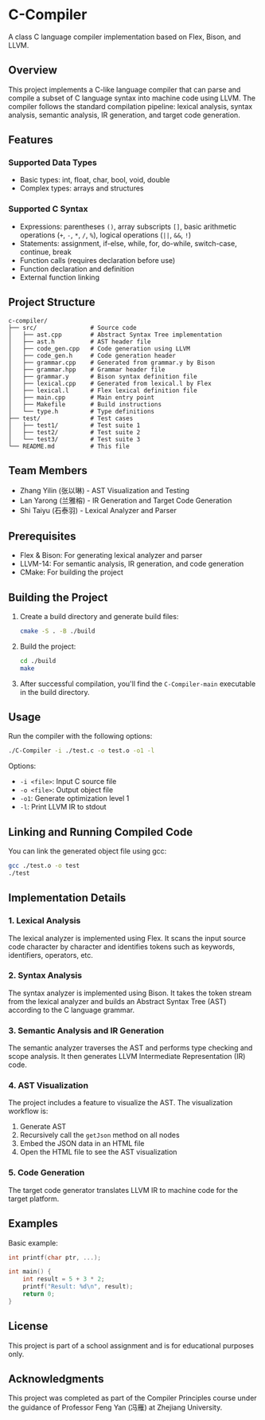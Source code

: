 # C-Compiler

A class C language compiler implementation based on Flex, Bison, and LLVM.

## Overview

This project implements a C-like language compiler that can parse and compile a subset of C language syntax into machine code using LLVM. The compiler follows the standard compilation pipeline: lexical analysis, syntax analysis, semantic analysis, IR generation, and target code generation.

## Features

### Supported Data Types
- Basic types: int, float, char, bool, void, double
- Complex types: arrays and structures

### Supported C Syntax
- Expressions: parentheses `()`, array subscripts `[]`, basic arithmetic operations (`+`, `-`, `*`, `/`, `%`), logical operations (`||`, `&&`, `!`)
- Statements: assignment, if-else, while, for, do-while, switch-case, continue, break
- Function calls (requires declaration before use)
- Function declaration and definition
- External function linking

## Project Structure

```
c-compiler/
├── src/               # Source code
│   ├── ast.cpp        # Abstract Syntax Tree implementation
│   ├── ast.h          # AST header file
│   ├── code_gen.cpp   # Code generation using LLVM
│   ├── code_gen.h     # Code generation header
│   ├── grammar.cpp    # Generated from grammar.y by Bison
│   ├── grammar.hpp    # Grammar header file
│   ├── grammar.y      # Bison syntax definition file
│   ├── lexical.cpp    # Generated from lexical.l by Flex
│   ├── lexical.l      # Flex lexical definition file
│   ├── main.cpp       # Main entry point
│   ├── Makefile       # Build instructions
│   └── type.h         # Type definitions
├── test/              # Test cases
│   ├── test1/         # Test suite 1
│   ├── test2/         # Test suite 2
│   └── test3/         # Test suite 3
└── README.md          # This file
```

## Team Members

- Zhang Yilin (张以琳) - AST Visualization and Testing
- Lan Yarong (兰雅榕) - IR Generation and Target Code Generation
- Shi Taiyu (石泰羽) - Lexical Analyzer and Parser

## Prerequisites

- Flex & Bison: For generating lexical analyzer and parser
- LLVM-14: For semantic analysis, IR generation, and code generation
- CMake: For building the project

## Building the Project

1. Create a build directory and generate build files:
   ```bash
   cmake -S . -B ./build
   ```

2. Build the project:
   ```bash
   cd ./build
   make
   ```

3. After successful compilation, you'll find the `C-Compiler-main` executable in the build directory.

## Usage

Run the compiler with the following options:

```bash
./C-Compiler -i ./test.c -o test.o -o1 -l
```

Options:
- `-i <file>`: Input C source file
- `-o <file>`: Output object file
- `-o1`: Generate optimization level 1
- `-l`: Print LLVM IR to stdout

## Linking and Running Compiled Code

You can link the generated object file using gcc:

```bash
gcc ./test.o -o test
./test
```

## Implementation Details

### 1. Lexical Analysis

The lexical analyzer is implemented using Flex. It scans the input source code character by character and identifies tokens such as keywords, identifiers, operators, etc.

### 2. Syntax Analysis

The syntax analyzer is implemented using Bison. It takes the token stream from the lexical analyzer and builds an Abstract Syntax Tree (AST) according to the C language grammar.

### 3. Semantic Analysis and IR Generation

The semantic analyzer traverses the AST and performs type checking and scope analysis. It then generates LLVM Intermediate Representation (IR) code.

### 4. AST Visualization

The project includes a feature to visualize the AST. The visualization workflow is:
1. Generate AST
2. Recursively call the `getJson` method on all nodes
3. Embed the JSON data in an HTML file
4. Open the HTML file to see the AST visualization

### 5. Code Generation

The target code generator translates LLVM IR to machine code for the target platform.

## Examples

Basic example:

```c
int printf(char ptr, ...);

int main() {
    int result = 5 + 3 * 2;
    printf("Result: %d\n", result);
    return 0;
}
```

## License

This project is part of a school assignment and is for educational purposes only.

## Acknowledgments

This project was completed as part of the Compiler Principles course under the guidance of Professor Feng Yan (冯雁) at Zhejiang University.